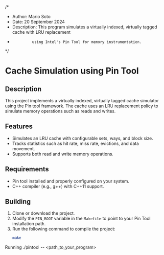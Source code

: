 /*
 * Author: Mario Soto
 * Date: 20 September 2024
 * Description: This program simulates a virtually indexed, virtually tagged cache with LRU replacement
 *              using Intel's Pin Tool for memory instrumentation.
 */
 
# Cache Simulation using Pin Tool

## Description
This project implements a virtually indexed, virtually tagged cache simulator using the Pin tool framework. The cache uses an LRU replacement policy to simulate memory operations such as reads and writes.

## Features
- Simulates an LRU cache with configurable sets, ways, and block size.
- Tracks statistics such as hit rate, miss rate, evictions, and data movement.
- Supports both read and write memory operations.

## Requirements
- Pin tool installed and properly configured on your system.
- C++ compiler (e.g., g++) with C++11 support.

## Building
1. Clone or download the project.
2. Modify the `PIN_ROOT` variable in the `Makefile` to point to your Pin Tool installation path.
3. Run the following command to compile the project:
   ```bash
   make
Running
./pintool -- <path_to_your_program>
